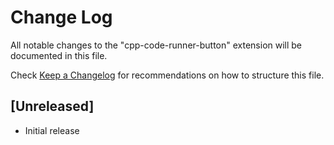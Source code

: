 # Change Log

All notable changes to the "cpp-code-runner-button" extension will be documented in this file.

Check [Keep a Changelog](http://keepachangelog.com/) for recommendations on how to structure this file.

## [Unreleased]

- Initial release